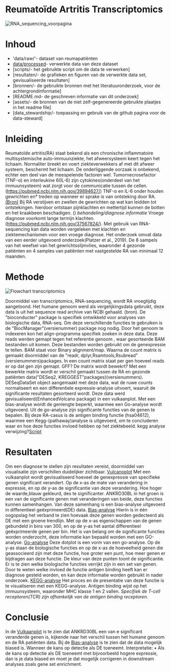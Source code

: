 # Reumatoïde Artritis Transcriptomics

![RNA_sequencing_voorpagina](https://github.com/user-attachments/assets/23f3beed-82b0-4c4d-8ba2-09fd2fb2538e)

# Inhoud
- 'data/raw/'- dataset van reumapatiënten
- [data/processed]()- verwerkte data van deze dataset
- [scripts/- het gebruikte script om de data te verwerken]
- [resultaten/- de grafieken en figuren van de verwerkte data set, gevisualiseerde resultaten]
- [bronnen/- de gebruikte bronnen met het literatuuronderzoek, voor de achtergrondinformatie]
- [README.md- de geschreven informatie van dit onderzoek]
- [assets/- de bronnen van de niet zelf-gegenereerde gebruikte plaatjes in het readme file] 
- [data_stewardship/- toepassing en gebruik van de github pagina voor de data-steward]

# Inleiding
Reumatoïde artritis(RA) staat bekend als een chronische inflammatoire  multisystemische auto-immuunziekte, het afweersysteem keert tegen het lichaam. Normaliter breekt en voert ziekteverwekkers af met dit afweer systeem, beschermt het lichaam. De onderliggende oorzaak is onbekend, echter een deel van de meespelende factoren wel. Tumornecrosefactor (TNF-α)  en interleukine 6(IL-6) zijn cytokines(onderdeel van het immuunsysteem) wat zorgt voor de communicatie tussen de cellen. (https://pubmed.ncbi.nlm.nih.gov/39894627/) TNF-α en IL-6 onder houden gewrichten en* treden op  wanneer er sprake is van ontsteking door RA.[(Bron)](https://github.com/savvdzwld/casus-transcriptomics/blob/main/bronnen/Reumatologia-Clinica.pdf) Bij RA  verstijven en zwellen de gewrichten op wat kan leidden tot ontstekingen. hierdoor ontstaan pijnklachten en mettertijd kunnen de botten en het kraakbeen beschadigen. () *behandeling/diagnose informatie* Vroege diagnose voorkomt lange termijn klachten. (https://pubmed.ncbi.nlm.nih.gov/37567824/). Met gebruik van RNA-sequencing kan data worden vergeleken met klachten en ziektemechanismen voor een vroege diagnose. Het onderzoek omvat data van een eerder uitgevoerd onderzoek(Platzer et al., 2019). De 8 sampels van het weefsel van het gewrichtsslijmvlies, waaronder 4 gezonde patiënten en 4 samples van patiënten met vastgestelde RA van minimaal 12 maanden. 

# Methode
![Flowchart transcriptomics](https://github.com/user-attachments/assets/78a4b920-9831-4a8c-9164-b5b19c814288)

Doormiddel van transcriptomics, RNA-sequencing, wordt RA vroegtijdig aangetoond. Het humane genoom werd als vergelijkingsdata gebruikt, deze data is uit het sequence read archive  van NCBI gehaald. (bron). De "bioconducter" package is specifiek ontwikkeld voor analyses van biologische data, RNA-seq. Om deze verschillende functies te  gebruiken is de "BiocManager"(versienummer) package nog nodig. Door het genoom te indexeren kon het align-programma specifiek zoeken in deze data. Deze reads werden gemapt tegen het referentie genoom , waar gesorteerde BAM bestanden uit komen.  Deze bestanden worden gebruikt om de genexpressie te tellen. BAM staat voor Binary alignment/map. Waarna de count matrix is gemaakt doormiddel van de "readr, dplyr,Rsamtools,Rsubread"(versienummers)packages. In een count matrix staat per gen hoeveel reads er op dat gen zijn gemapt. GFF? De matrix wordt bewekrt? Met een bewerkte matrix wordt er verschil gemaakt tussen de RA en gezonde patiënten data("DESeq2, KREGGEST"packages)(versienummers). DESeqDataSet object aangemaakt met deze data, wat de ruwe counts normaliseert en een differentiele expressie-analyse uitvoert, waaruit de significante resultaten gesorteerd wordt. Deze data werd gevisualiseerd(EnhancedVolcano package) in een vulkaanplot. Met een bias-analyse wordt de genlengte beperkt, waarmee een Go-analyse wordt uitgevoerd. Uit de go-analyse zijn significante functies van de genen te bepalen. Bij deze RA-casus is de antigen binding functie (hsa04612), waarmee een Kegg-(pathaway)analyse is uitgevoerd, om te concluderen waar en hoe deze functies invloed hebben op het ziektebeeld.
kegg analyse verwijzing?[Script](https://github.com/savvdzwld/casus-transcriptomics/blob/main/Scripts/casus%20transcriptomics%20r%20script.R)

# Resultaten
Om een diagnose te stellen zijn resultaten vereist, doormiddel van visualisatie zijn verschillen duidelijker zichtbaar.
[Vulcanoplot](https://github.com/savvdzwld/casus-transcriptomics/blob/main/resultaten/Vulkaanplot.png)
Met een vulkaanplot wordt gevisualiseerd hoeveel de genexpressie van specifieke genen significant verandert. Op de x-as de mate van verandering in expressie, en op de y-as de significantie van deze verandering. Hoe hoger de waarde,blauw gekleurd, des te significanter. ANKRD30BL in het groen is een van  de significante genen met veranderingen van beide, deze functies kunnen samenhangen. Van deze samenhang is een bias-analyse uitgevoerd in differentieel geëxprimeerd(DE) data.
[Bias-analyse](https://github.com/savvdzwld/casus-transcriptomics/blob/main/resultaten/pwf.png)
Hierin is in één oogopslag het verband te zien hoevaak deze genen worden gedecteerd als DE met een groene trendlijn. Met op de x-as eigenschappen van de genen gebundeld in bins van 300, en op de y-as het aantal differentieel geëxprimeerde genen per bin. 
Het is van belang om de significante functies worden onderzocht, deze informatie kan bepaald worden met een GO-analyse.
[Go-analyse](https://github.com/savvdzwld/casus-transcriptomics/blob/main/resultaten/go-analyse.png)
Deze dotplot is een vorm van een go-analyse. Op de y-as staan de biologische functies en op de x-as de hoeveelheid genen die geassocieerd zijn met deze functie, hoe groter een punt, hoe meer genen er bijdragen aan deze functie. De kleur van deze punten toont de significantie. Er is te zien welke biologische functies verrijkt zijn in een set van genen. Door te weten welke invloed de functie antigen binding heeft kan er diagnose gesteld worden, en kan deze informatie worden gebruikt in nader onderzoek. 
[KEGG-analyse](https://github.com/savvdzwld/casus-transcriptomics/blob/main/resultaten/hsa04612.pathview.png)
Het proces en de presentatie van deze functie is te visualiseren met een KEGG-analyse. Antigen binding wijst op het immuunsysteem, waaronder MHC klasse 1 en 2 vallen. *Specifiek de T-cell receptoren(TCR) zijn afhankelijk van de antigen binding receptoren.*

# Conclusie
In de [Vulkaanplot](https://github.com/savvdzwld/casus-transcriptomics/blob/main/resultaten/Vulkaanplot.png) is te zien dat ANKRD30BL een van e significant veranderde genen is, kijkende naar het verschil tussen het humane genoom en de RA patiënten data. Bij de [Bias-analyse](https://github.com/savvdzwld/casus-transcriptomics/blob/main/resultaten/pwf.png) is te zien dat de data mogelijk biased is.
 Wanneer de kans op detectie als DE toeneemt.
 Interpretatie:
•	Als de kans op detectie als DE toeneemt met bijvoorbeeld hogere expressie, dan is je data biased en moet je dat mogelijk corrigeren in downstream analyses zoals gene set enrichment.
